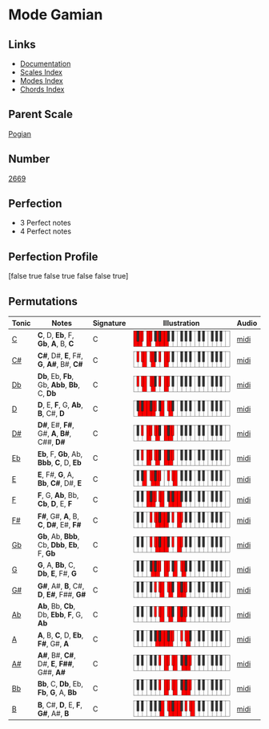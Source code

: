 # Mode Gamian

## Links

- [Documentation](index.md)
- [Scales Index](Scales.md)
- [Modes Index](Modes.md)
- [Chords Index](Chords.md)

## Parent Scale

[Pogian](ScalePogian.md)

## Number

[2669](https://ianring.com/musictheory/scales/2669)

## Perfection

- 3 Perfect notes
- 4 Perfect notes

## Perfection Profile

[false true false true false false true]

## Permutations

| Tonic | Notes | Signature | Illustration | Audio |
|-------|-------|-----------|--------------|-------|
| [C](ModeCNaturalGamian.md) | **C**, D, **Eb**, F, **Gb**, **A**, B, **C** | C | ![CNaturalGamian](ModeCNaturalGamian.png) | [midi](https://github.com/edipermadi/music/blob/main/docs/ModeCNaturalGamian.mid?raw=true) |
| [C#](ModeCSharpGamian.md) | **C#**, D#, **E**, F#, **G**, **A#**, B#, **C#** | C | ![CSharpGamian](ModeCSharpGamian.png) | [midi](https://github.com/edipermadi/music/blob/main/docs/ModeCSharpGamian.mid?raw=true) |
| [Db](ModeDFlatGamian.md) | **Db**, Eb, **Fb**, Gb, **Abb**, **Bb**, C, **Db** | C | ![DFlatGamian](ModeDFlatGamian.png) | [midi](https://github.com/edipermadi/music/blob/main/docs/ModeDFlatGamian.mid?raw=true) |
| [D](ModeDNaturalGamian.md) | **D**, E, **F**, G, **Ab**, **B**, C#, **D** | C | ![DNaturalGamian](ModeDNaturalGamian.png) | [midi](https://github.com/edipermadi/music/blob/main/docs/ModeDNaturalGamian.mid?raw=true) |
| [D#](ModeDSharpGamian.md) | **D#**, E#, **F#**, G#, **A**, **B#**, C##, **D#** | C | ![DSharpGamian](ModeDSharpGamian.png) | [midi](https://github.com/edipermadi/music/blob/main/docs/ModeDSharpGamian.mid?raw=true) |
| [Eb](ModeEFlatGamian.md) | **Eb**, F, **Gb**, Ab, **Bbb**, **C**, D, **Eb** | C | ![EFlatGamian](ModeEFlatGamian.png) | [midi](https://github.com/edipermadi/music/blob/main/docs/ModeEFlatGamian.mid?raw=true) |
| [E](ModeENaturalGamian.md) | **E**, F#, **G**, A, **Bb**, **C#**, D#, **E** | C | ![ENaturalGamian](ModeENaturalGamian.png) | [midi](https://github.com/edipermadi/music/blob/main/docs/ModeENaturalGamian.mid?raw=true) |
| [F](ModeFNaturalGamian.md) | **F**, G, **Ab**, Bb, **Cb**, **D**, E, **F** | C | ![FNaturalGamian](ModeFNaturalGamian.png) | [midi](https://github.com/edipermadi/music/blob/main/docs/ModeFNaturalGamian.mid?raw=true) |
| [F#](ModeFSharpGamian.md) | **F#**, G#, **A**, B, **C**, **D#**, E#, **F#** | C | ![FSharpGamian](ModeFSharpGamian.png) | [midi](https://github.com/edipermadi/music/blob/main/docs/ModeFSharpGamian.mid?raw=true) |
| [Gb](ModeGFlatGamian.md) | **Gb**, Ab, **Bbb**, Cb, **Dbb**, **Eb**, F, **Gb** | C | ![GFlatGamian](ModeGFlatGamian.png) | [midi](https://github.com/edipermadi/music/blob/main/docs/ModeGFlatGamian.mid?raw=true) |
| [G](ModeGNaturalGamian.md) | **G**, A, **Bb**, C, **Db**, **E**, F#, **G** | C | ![GNaturalGamian](ModeGNaturalGamian.png) | [midi](https://github.com/edipermadi/music/blob/main/docs/ModeGNaturalGamian.mid?raw=true) |
| [G#](ModeGSharpGamian.md) | **G#**, A#, **B**, C#, **D**, **E#**, F##, **G#** | C | ![GSharpGamian](ModeGSharpGamian.png) | [midi](https://github.com/edipermadi/music/blob/main/docs/ModeGSharpGamian.mid?raw=true) |
| [Ab](ModeAFlatGamian.md) | **Ab**, Bb, **Cb**, Db, **Ebb**, **F**, G, **Ab** | C | ![AFlatGamian](ModeAFlatGamian.png) | [midi](https://github.com/edipermadi/music/blob/main/docs/ModeAFlatGamian.mid?raw=true) |
| [A](ModeANaturalGamian.md) | **A**, B, **C**, D, **Eb**, **F#**, G#, **A** | C | ![ANaturalGamian](ModeANaturalGamian.png) | [midi](https://github.com/edipermadi/music/blob/main/docs/ModeANaturalGamian.mid?raw=true) |
| [A#](ModeASharpGamian.md) | **A#**, B#, **C#**, D#, **E**, **F##**, G##, **A#** | C | ![ASharpGamian](ModeASharpGamian.png) | [midi](https://github.com/edipermadi/music/blob/main/docs/ModeASharpGamian.mid?raw=true) |
| [Bb](ModeBFlatGamian.md) | **Bb**, C, **Db**, Eb, **Fb**, **G**, A, **Bb** | C | ![BFlatGamian](ModeBFlatGamian.png) | [midi](https://github.com/edipermadi/music/blob/main/docs/ModeBFlatGamian.mid?raw=true) |
| [B](ModeBNaturalGamian.md) | **B**, C#, **D**, E, **F**, **G#**, A#, **B** | C | ![BNaturalGamian](ModeBNaturalGamian.png) | [midi](https://github.com/edipermadi/music/blob/main/docs/ModeBNaturalGamian.mid?raw=true) |
